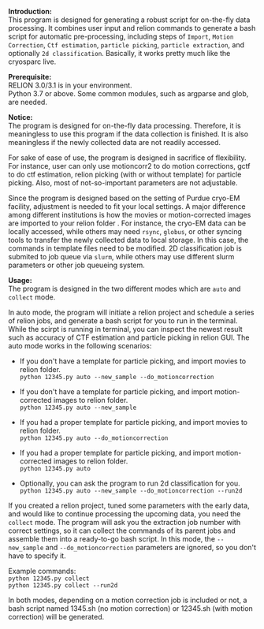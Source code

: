 **Introduction:**  
This program is designed for generating a robust script for on-the-fly data processing. It combines user input and relion commands to generate a bash script for automatic pre-processing, including steps of `Import`, `Motion Correction`, `Ctf estimation`, `particle picking`, `particle extraction`, and optionally `2d classification`. Basically, it works pretty much like the cryosparc live.  
  
**Prerequisite:**  
RELION 3.0/3.1 is in your environment.  
Python 3.7 or above. Some common modules, such as argparse and glob, are needed.  
  
**Notice:**  
The program is designed for on-the-fly data processing. Therefore, it is meaningless to use this program if the data collection is finished.  It is also meaningless if the newly collected data are not readily accessed. 
  
For sake of ease of use, the program is designed in sacrifice of flexibility. For instance, user can only use motioncorr2 to do motion corrections, gctf to do ctf estimation, relion picking (with or without template) for particle picking. Also, most of not-so-important parameters are not adjustable.  
  
Since the program is designed based on the setting of Purdue cryo-EM facility, adjustment is needed to fit your local settings. A major difference among different institutions is how the movies or motion-corrected images are imported to your relion folder . For instance, the cryo-EM data can be locally accessed, while others may need  `rsync`, `globus`, or other syncing tools to transfer the newly collected data to local storage. In this case, the commands in template files need to be modified. 2D classification job is submited to job queue via `slurm`, while others may use different slurm parameters or other job queueing system. 
  

**Usage:**  
The program is designed in the two different modes which are `auto` and `collect` mode.  
  
In auto mode, the program will initiate a relion project and schedule a series of relion jobs, and generate a bash script for you to run in the terminal. While the scirpt is running in terminal, you can inspect the newest result such as accuracy of CTF estimation and particle picking in relion GUI. The auto mode works in the following scenarios:
- If you don't have a template for particle picking, and import movies to relion folder.                
    `python 12345.py auto --new_sample --do_motioncorrection`
- If you don't have a template for particle picking, and import motion-corrected images to relion folder.              
    `python 12345.py auto --new_sample`
- If you had a proper template for particle picking, and import movies to relion folder.               
    `python 12345.py auto --do_motioncorrection`
- If you had a proper template for particle picking, and import motion-corrected images to relion folder.           
    `python 12345.py auto`

- Optionally, you can ask the program to run 2d classification for you.  
    `python 12345.py auto --new_sample --do_motioncorrection --run2d`  


If you created a relion project, tuned some parameters with the early data, and would like to continue processing the upcoming data, you need the `collect` mode. The program will ask you the extraction job number with correct settings, so it can collect the commands of its parent jobs and assemble them into a ready-to-go bash script. In this mode, the `--new_sample` and `--do_motioncorrection` parameters are ignored, so you don't have to specify it.

Example commands:  
`python 12345.py collect`   
`python 12345.py collect --run2d`  


In both modes, depending on a motion correction job is included or not, a bash script named 1345.sh (no motion correction) or 12345.sh (with motion correction) will be generated.  